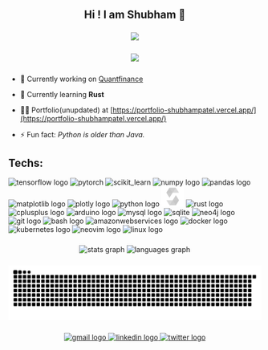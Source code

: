 <h2 align="center">Hi ! I am Shubham 👋</h2>

###

<div align="center">
  <img src="https://profile-counter.glitch.me/ShubhamBhut/count.svg?"  />
</div>

###

<div align="center">
  <img height="350" src="https://media.giphy.com/media/v1.Y2lkPTc5MGI3NjExYzIwODg4YjgwYWZhNzdjM2RlOTg1YzBiZWJmNGYzYTg4YmUzYzI3NiZjdD1n/rk2IGzIGKbbeqOrZFw/giphy.gif"  />
</div>

###

<p align="left">
  
- 🔭 Currently working on [Quantfinance](https://github.com/ShubhamBhut/QuantFinance)

- 🌱 Currently learning **Rust**

- 👨‍💻 Portfolio(unupdated) at [https://portfolio-shubhampatel.vercel.app/](https://portfolio-shubhampatel.vercel.app/)

- ⚡ Fun fact: *Python is older than Java.*

</p>

###
<!-- 
<h2 align="left">Tech stack</h2> -->
<div align="left">
  <h2 align="left">Techs:</h2>
  <img src="https://cdn.jsdelivr.net/gh/devicons/devicon/icons/tensorflow/tensorflow-original.svg" height="40" width="52" alt="tensorflow logo"  />
  <img src="https://www.vectorlogo.zone/logos/pytorch/pytorch-icon.svg" alt="pytorch" width="40" height="40"/>
   <img src="https://upload.wikimedia.org/wikipedia/commons/0/05/Scikit_learn_logo_small.svg" alt="scikit_learn" width="40" height="40"/>
  <img src="https://cdn.jsdelivr.net/gh/devicons/devicon/icons/numpy/numpy-original.svg" height="40" width="52" alt="numpy logo"  />
  <img src="https://cdn.jsdelivr.net/gh/devicons/devicon/icons/pandas/pandas-original.svg" height="40" width="52" alt="pandas logo"  />
  <img src="https://upload.wikimedia.org/wikipedia/commons/8/84/Matplotlib_icon.svg"  height="40" width="40" alt="matplotlib logo"  />
  <img src="https://avatars.githubusercontent.com/u/5997976?s=200&v=4" height="40" width="45" alt="plotly logo"  />
  <img src="https://cdn.jsdelivr.net/gh/devicons/devicon/icons/python/python-original.svg" height="40" width="52" alt="python logo"  />
  <img src="https://raw.githubusercontent.com/vscode-icons/vscode-icons/master/icons/file_type_solidity.svg" height="40" width="45" alt="solidity logo"  />
  <img src="https://svgur.com/i/qXK.svg" height="44" width="52" alt="rust logo"  />
  <img src="https://cdn.jsdelivr.net/gh/devicons/devicon/icons/cplusplus/cplusplus-original.svg" height="40" width="52" alt="cplusplus logo"  />
  <img src="https://cdn.jsdelivr.net/gh/devicons/devicon/icons/arduino/arduino-original.svg" height="40" width="52" alt="arduino logo"  />
  <img src="https://cdn.jsdelivr.net/gh/devicons/devicon/icons/mysql/mysql-original.svg" height="40" width="52" alt="mysql logo"  />
  <img src="https://www.vectorlogo.zone/logos/sqlite/sqlite-icon.svg" alt="sqlite" width="40" height="40"/>
  <img src="https://neo4j.com/wp-content/themes/neo4jweb/v2-templates/brand/assets/logo-section-5.svg" height="40" width="52" alt="neo4j logo"  />
  <img src="https://cdn.jsdelivr.net/gh/devicons/devicon/icons/git/git-original.svg" height="40" width="52" alt="git logo"  />
  <img src="https://cdn.jsdelivr.net/gh/devicons/devicon/icons/bash/bash-original.svg" height="45" width="52" alt="bash logo"  />
  <img src="https://cdn.jsdelivr.net/gh/devicons/devicon/icons/amazonwebservices/amazonwebservices-original.svg" height="40" width="52" alt="amazonwebservices logo"  />
  <img src="https://cdn.jsdelivr.net/gh/devicons/devicon/icons/docker/docker-original.svg" height="50" width="60" alt="docker logo"  />
  <img src="https://cdn.jsdelivr.net/gh/devicons/devicon/icons/kubernetes/kubernetes-plain.svg" height="40" width="52" alt="kubernetes logo"  />
  <img src="https://www.vectorlogo.zone/logos/neovimio/neovimio-icon.svg" height="40" width="40" alt="neovim logo"  />
  <img src="https://cdn.jsdelivr.net/gh/devicons/devicon/icons/linux/linux-original.svg" height="40" width="52" alt="linux logo"  />
</div>

###

<!-- <div align="left">
  <h4 align="left">Programming Languages</h4>
  <img src="https://cdn.jsdelivr.net/gh/devicons/devicon/icons/python/python-original.svg" height="40" width="52" alt="python logo"  />
  <img src="https://cdn.jsdelivr.net/gh/devicons/devicon/icons/cplusplus/cplusplus-original.svg" height="40" width="52" alt="cplusplus logo"  />
  <img src="https://cdn.jsdelivr.net/gh/devicons/devicon/icons/rust/rust-plain.svg" height="40" width="52" alt="rust logo"  />
  <img src="https://cdn.jsdelivr.net/gh/devicons/devicon/icons/arduino/arduino-original.svg" height="40" width="52" alt="arduino logo"  />
</div>

###

<div align="left">
  <h4 align="left">Database</h4>
  <img src="https://cdn.jsdelivr.net/gh/devicons/devicon/icons/mysql/mysql-original.svg" height="40" width="52" alt="mysql logo"  />
  <img src="https://cdn.jsdelivr.net/gh/devicons/devicon/icons/neo4j/neo4j-original.svg" height="40" width="52" alt="neo4j logo"  />
</div>

###

<div align="left">
  <h4 align="left">Other tools:</h4>
  <img src="https://cdn.jsdelivr.net/gh/devicons/devicon/icons/git/git-original.svg" height="40" width="52" alt="git logo"  />
  <img src="https://cdn.jsdelivr.net/gh/devicons/devicon/icons/bash/bash-original.svg" height="40" width="52" alt="bash logo"  />
  <img src="https://cdn.jsdelivr.net/gh/devicons/devicon/icons/amazonwebservices/amazonwebservices-original.svg" height="40" width="52" alt="amazonwebservices logo"  />
  <img src="https://cdn.jsdelivr.net/gh/devicons/devicon/icons/docker/docker-original.svg" height="40" width="52" alt="docker logo"  />
  <img src="https://cdn.jsdelivr.net/gh/devicons/devicon/icons/kubernetes/kubernetes-plain.svg" height="40" width="52" alt="kubernetes logo"  />
  <img src="https://cdn.jsdelivr.net/gh/devicons/devicon/icons/vim/vim-original.svg" height="40" width="52" alt="vim logo"  />
  <img src="https://cdn.jsdelivr.net/gh/devicons/devicon/icons/linux/linux-original.svg" height="40" width="52" alt="linux logo"  />
</div> -->

###

<div align="center">
  <img src="https://github-readme-stats.vercel.app/api?hide_title=false&hide_rank=false&show_icons=true&include_all_commits=true&count_private=true&disable_animations=false&theme=dracula&locale=en&hide_border=false&username=ShubhamBhut" height="150" alt="stats graph"  />
  <img src="https://github-readme-stats.vercel.app/api/top-langs?locale=en&hide_title=false&layout=compact&card_width=320&langs_count=5&theme=dracula&hide_border=false&username=ShubhamBhut" height="150" alt="languages graph"  />
</div>

###

<img src="https://raw.githubusercontent.com/ShubhamBhut/ShubhamBhut/output/github-contribution-grid-snake.svg" />

###

<div align="center">
  <a href="mailto:shubhamprecious1@gmail.com" target="_blank">
  <img src="https://img.shields.io/static/v1?message=Gmail&logo=gmail&label=&color=D14836&logoColor=white&labelColor=&style=for-the-badge" height="35" alt="gmail logo"  />
    </a>
  <a href="https://www.linkedin.com/in/shubham-patel01/" target="_blank">
  <img src="https://img.shields.io/static/v1?message=LinkedIn&logo=linkedin&label=&color=0077B5&logoColor=white&labelColor=&style=for-the-badge" height="35" alt="linkedin logo"  />
  </a>
  <a href="https://twitter.com/shubhampatel711" target="_blank">
    <img src="https://img.shields.io/static/v1?message=Twitter&logo=twitter&label=&color=1DA1F2&logoColor=white&labelColor=&style=for-the-badge" height="35" alt="twitter logo"  />
  </a>
</div>

###
